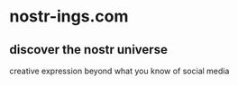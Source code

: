 # nostr-ings.com
## discover the nostr universe
creative expression beyond what you know of social media
